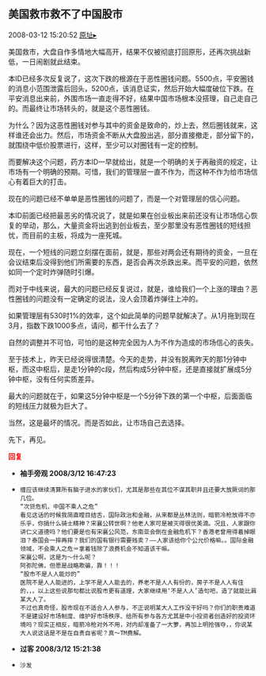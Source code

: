 ## 美国救市救不了中国股市
2008-03-12 15:20:52
[原址▸](http://www.fxgan.com/chan_time/2008_01_06/978.htm)



 美国救市，大盘自作多情地大幅高开，结果不仅被彻底打回原形，还再次挑战新低，一日闹剧就此结束。


 


 本ID已经多次反复说了，这次下跌的根源在于恶性圈钱问题。5500点，平安圈钱的消息小范围泄露后回头，5200点，该消息证实，然后开始大幅度破位下跌。在平安消息出来前，外围市场一直走得不好，结果中国市场根本没搭理，自己走自己的。而最终让市场转头的，就是这个恶性圈钱。


 


 为什么？因为这恶性圈钱对参与其中的资金是致命的，炒上去，然后圈钱就来，这样谁还会出力。然后，市场资金不断从大盘股出逃，部分直接撤走，部分留下的，就围绕中低价股票进行，这样，至少可以对圈钱有一定的控制。


 


 而要解决这个问题，药方本ID一早就给出，就是一个明确的关于再融资的规定，让市场有一个明确的预期。可惜，我们的管理层一直不作为，而这种不作为给市场信心有着巨大的打击。


 


 现在的问题已经不单单是恶性圈钱的问题了，而是一个对管理层的信心问题。


 


 本ID前面已经把最恶劣的情况说了，就是如果在创业板出来前还没有让市场信心恢复的举动，那么，大量资金将出逃到创业板去，至少那里没有恶性圈钱的短线担忧，而目前的主板，将成为一座死城。


 


 现在，一个短线的问题立刻摆在面前，就是，那些对两会还有期待的资金，一旦在会议结束后没得到他们所需要的东西，是否会再次杀跌出来。而平安的问题，依然如同一个定时炸弹随时引爆。


 


 而对于中线来说，最大的问题已经反复说过，就是，谁给我们一个上涨的理由？恶性圈钱的问题没有一定确定的说法，没人会顶着炸弹往上冲的。


 


 如果管理层有530时1%的效率，这个如此简单的问题早就解决了。从1月拖到现在3月，指数下跌1000多点，请问，都干什么去了？


 


 自然的调整并不可怕，可怕的是这种完全因为人为不作为造成的市场信心的丧失。


 


 至于技术上，昨天已经说得很清楚。今天的走势，并没有脱离昨天的那1分钟中枢，而这中枢后，是走1分钟的c段，然后构成5分钟中枢，还是直接就扩展成5分钟中枢，没有任何实质差异。


 


 最大的问题就在于，如果这5分钟中枢是一个5分钟下跌的第一个中枢，后面面临的短线压力就极为巨大了。


 


 当然，这是最坏的情况。而是否如此，让市场自己去选择。


 


 先下，再见。





<font color='red'>**回复**</font>


- **袖手旁观 2008/3/12 16:47:23**
- ```
  缠应该继续清算所有脑子进水的家伙们，尤其是那些在其位不谋其职并且还要大放厥词的那几位。
  “次贷危机，中国不乘人之危”
  看见这话的时候我简直瞠目结舌，国际政治和金融，从来都是丛林法则，暗箭冷枪放得不亦乐乎，你搞什么骑士精神？宋襄公转世啊？他老人家可是被灭得很优美滴。况且，人家跟你讲仁义道德吗？他们要是也有宋襄公风范，东南亚会倒在金融危机下？香港老曾用得着掉眼泪？泰国会一摔再摔？我们的国有银行需要贱卖？――人家该给你个公允价格嘛。。国际金融领域，不会乘人之危＝拿着钱除了浪费机会不知道该干嘛。
  宋襄公啊，这是为～什么呢？
  阿弥陀佛，但愿是战略欺骗，靠！！！
  “股市不是人人能炒的”
  医院不是人人能进的，上学不是人人能去的，养老不是人人有份的，房子不是人人有住的，，，以上这些说那句都比说股市更有道理，大家继续用‘不是人人’造句吧，造了就能比肩某大人了。
  不过也真奇怪，股市现在不适合人人参与，不正说明某大人工作没干好吗？你们的职责难道不是建设好市场制度、维护好市场秩序、给所有参与各方尤其是中小投资者创造好的投资环境吗？现实正相反，暗箭冷枪对外不用，对内却准备了一大箩，再加上明抢强夺，，你说某大人说这话是不是在自责自省呢？真～TM费解。
  ```
- **过客 2008/3/12 15:21:38**
- ```
  沙发
  ```
